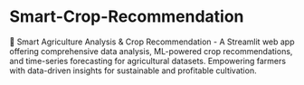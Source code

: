 # Smart-Crop-Recommendation
🌾 Smart Agriculture Analysis &amp; Crop Recommendation - A Streamlit web app offering comprehensive data analysis, ML-powered crop recommendations, and time-series forecasting for agricultural datasets. Empowering farmers with data-driven insights for sustainable and profitable cultivation.

